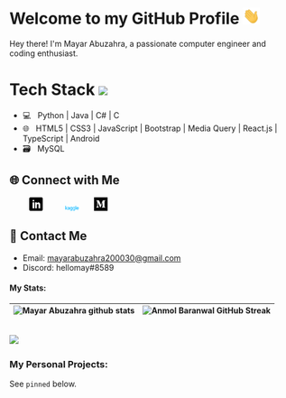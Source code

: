# Welcome to my GitHub Profile [<img src="https://raw.githubusercontent.com/ABSphreak/ABSphreak/master/gifs/Hi.gif" width="30px">](https://www.linkedin.com/in/mayar-abuzahra)

Hey there! I'm Mayar Abuzahra, a passionate computer engineer and coding enthusiast. 

# Tech Stack <img src='https://user-images.githubusercontent.com/74038190/206662607-d9e7591e-bbf9-42f9-9386-29efc927bc16.gif' width="40">

- 💻 &nbsp; Python | Java | C# | C
- 🌐 &nbsp; HTML5 | CSS3 | JavaScript | Bootstrap | Media Query | React.js | TypeScript | Android 
- 🗃️ &nbsp; MySQL 

## 🌐 Connect with Me

&nbsp;&nbsp;&nbsp;&nbsp;&nbsp;&nbsp;&nbsp;&nbsp;
<a href="https://www.linkedin.com/in/mayar-abuzahra" title="Follow me on LinkedIn">
  <img
    width="24"
    alt="Follow me on LinkedIn"
    src="assets/icons/linkedin.svg"
  /></a>
  &nbsp;&nbsp;&nbsp;&nbsp;&nbsp;&nbsp;&nbsp;&nbsp;
<a href="https://www.kaggle.com/mayarabuzahra00" title="Follow me on Kaggle">
  <img
    width="24"
    alt="Follow me on Kaggle"
    src="assets/icons/kaggle-1.svg"
  /></a>
  &nbsp;&nbsp;&nbsp;&nbsp;&nbsp;
<a href="https://medium.com/@mayarabuzahra" title="Follow me on Medium">
  <img
    width="24"
    alt="Follow me on Medium"
    src="assets/icons/medium.svg"
  /></a>

## 💬 Contact Me

- Email: mayarabuzahra200030@gmail.com
- Discord: hellomay#8589
  
#### My Stats:
| ![Mayar Abuzahra github stats](https://github-readme-stats.vercel.app/api?username=Mayar-Abuzahra\&rank_icon=percentile&show_icons=true&theme=tokyonight&show=reviews&bg_color=fff&title_color=0a1931&icon_color=0a1931&text_color=0A0209&border_color=0A0209&border_radius=8) | ![Anmol Baranwal GitHub Streak](https://github-readme-streak-stats.herokuapp.com/?user=Mayar-Abuzahra&theme=tokyonight&theme=icegray&border_radius=8) |
| -- | -- |

<br>
<img src="https://github-readme-activity-graph.vercel.app/graph?username=Mayar-Abuzahra&bg_color=161b22&color=ffffff&line=d5d5d5&point=a76c6c&area=true&hide_border=true&hide_title=true" />

### My Personal Projects:

See `pinned` below. 
